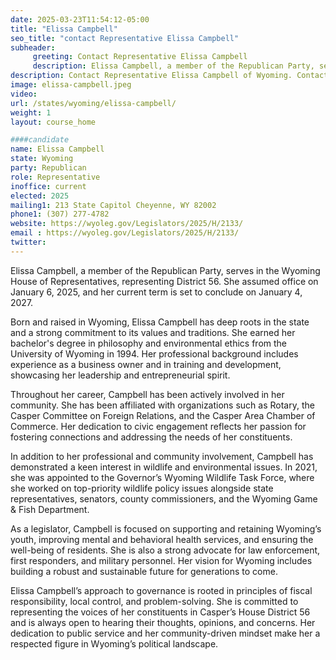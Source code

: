 ```yaml
---
date: 2025-03-23T11:54:12-05:00
title: "Elissa Campbell"
seo_title: "contact Representative Elissa Campbell"
subheader:
     greeting: Contact Representative Elissa Campbell
     description: Elissa Campbell, a member of the Republican Party, serves in the Wyoming House of Representatives, representing District 56. She assumed office on January 6, 2025, and her current term is set to conclude on January 4, 2027.
description: Contact Representative Elissa Campbell of Wyoming. Contact information for Elissa Campbell includes email address, phone number, and mailing address.
image: elissa-campbell.jpeg
video:
url: /states/wyoming/elissa-campbell/
weight: 1
layout: course_home

####candidate
name: Elissa Campbell
state: Wyoming
party: Republican
role: Representative
inoffice: current
elected: 2025
mailing1: 213 State Capitol Cheyenne, WY 82002
phone1: (307) 277-4782
website: https://wyoleg.gov/Legislators/2025/H/2133/
email : https://wyoleg.gov/Legislators/2025/H/2133/
twitter: 
---
```

Elissa Campbell, a member of the Republican Party, serves in the Wyoming House of Representatives, representing District 56. She assumed office on January 6, 2025, and her current term is set to conclude on January 4, 2027.

Born and raised in Wyoming, Elissa Campbell has deep roots in the state and a strong commitment to its values and traditions. She earned her bachelor's degree in philosophy and environmental ethics from the University of Wyoming in 1994. Her professional background includes experience as a business owner and in training and development, showcasing her leadership and entrepreneurial spirit.

Throughout her career, Campbell has been actively involved in her community. She has been affiliated with organizations such as Rotary, the Casper Committee on Foreign Relations, and the Casper Area Chamber of Commerce. Her dedication to civic engagement reflects her passion for fostering connections and addressing the needs of her constituents.

In addition to her professional and community involvement, Campbell has demonstrated a keen interest in wildlife and environmental issues. In 2021, she was appointed to the Governor’s Wyoming Wildlife Task Force, where she worked on top-priority wildlife policy issues alongside state representatives, senators, county commissioners, and the Wyoming Game & Fish Department.

As a legislator, Campbell is focused on supporting and retaining Wyoming’s youth, improving mental and behavioral health services, and ensuring the well-being of residents. She is also a strong advocate for law enforcement, first responders, and military personnel. Her vision for Wyoming includes building a robust and sustainable future for generations to come.

Elissa Campbell’s approach to governance is rooted in principles of fiscal responsibility, local control, and problem-solving. She is committed to representing the voices of her constituents in Casper’s House District 56 and is always open to hearing their thoughts, opinions, and concerns. Her dedication to public service and her community-driven mindset make her a respected figure in Wyoming’s political landscape.
